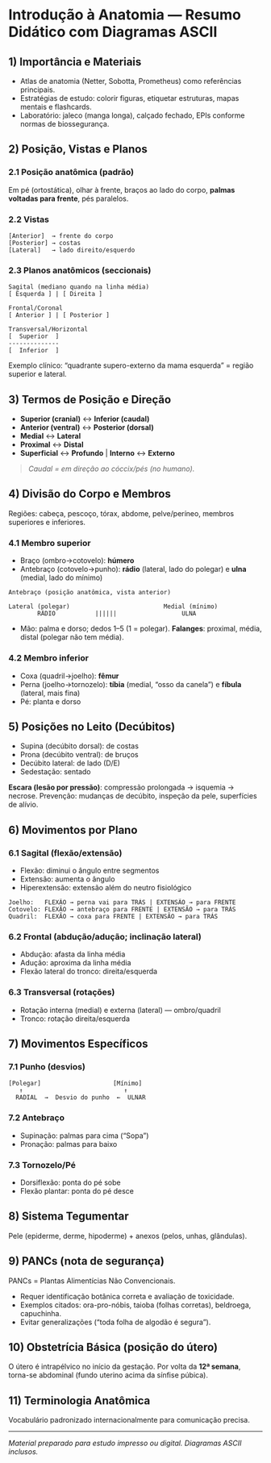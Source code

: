 # Introdução à Anatomia — Resumo Didático com Diagramas ASCII

## 1) Importância e Materiais
- Atlas de anatomia (Netter, Sobotta, Prometheus) como referências principais.
- Estratégias de estudo: colorir figuras, etiquetar estruturas, mapas mentais e flashcards.
- Laboratório: jaleco (manga longa), calçado fechado, EPIs conforme normas de biossegurança.

## 2) Posição, Vistas e Planos

### 2.1 Posição anatômica (padrão)
Em pé (ortostática), olhar à frente, braços ao lado do corpo, **palmas voltadas para frente**, pés paralelos.

### 2.2 Vistas
```
[Anterior]  → frente do corpo
[Posterior] → costas
[Lateral]   → lado direito/esquerdo
```

### 2.3 Planos anatômicos (seccionais)
```
Sagital (mediano quando na linha média)
[ Esquerda ] | [ Direita ]

Frontal/Coronal
[ Anterior ] | [ Posterior ]

Transversal/Horizontal
[  Superior  ]
--------------
[  Inferior  ]
```
Exemplo clínico: “quadrante supero-externo da mama esquerda” = região superior e lateral.

## 3) Termos de Posição e Direção
- **Superior (cranial)** ↔ **Inferior (caudal)**
- **Anterior (ventral)** ↔ **Posterior (dorsal)**
- **Medial** ↔ **Lateral**
- **Proximal** ↔ **Distal**
- **Superficial** ↔ **Profundo** | **Interno** ↔ **Externo**

> *Caudal = em direção ao cóccix/pés (no humano).*

## 4) Divisão do Corpo e Membros
Regiões: cabeça, pescoço, tórax, abdome, pelve/períneo, membros superiores e inferiores.

### 4.1 Membro superior
- Braço (ombro→cotovelo): **húmero**
- Antebraço (cotovelo→punho): **rádio** (lateral, lado do polegar) e **ulna** (medial, lado do mínimo)
```
Antebraço (posição anatômica, vista anterior)

Lateral (polegar)                          Medial (mínimo)
        RÁDIO           ||||||                  ULNA
```
- Mão: palma e dorso; dedos 1–5 (1 = polegar). **Falanges**: proximal, média, distal (polegar não tem média).

### 4.2 Membro inferior
- Coxa (quadril→joelho): **fêmur**
- Perna (joelho→tornozelo): **tíbia** (medial, “osso da canela”) e **fíbula** (lateral, mais fina)
- Pé: planta e dorso

## 5) Posições no Leito (Decúbitos)
- Supina (decúbito dorsal): de costas
- Prona (decúbito ventral): de bruços
- Decúbito lateral: de lado (D/E)
- Sedestação: sentado

**Escara (lesão por pressão)**: compressão prolongada → isquemia → necrose.
Prevenção: mudanças de decúbito, inspeção da pele, superfícies de alívio.

## 6) Movimentos por Plano

### 6.1 Sagital (flexão/extensão)
- Flexão: diminui o ângulo entre segmentos
- Extensão: aumenta o ângulo
- Hiperextensão: extensão além do neutro fisiológico
```
Joelho:   FLEXÃO → perna vai para TRÁS | EXTENSÃO → para FRENTE
Cotovelo: FLEXÃO → antebraço para FRENTE | EXTENSÃO → para TRÁS
Quadril:  FLEXÃO → coxa para FRENTE | EXTENSÃO → para TRÁS
```

### 6.2 Frontal (abdução/adução; inclinação lateral)
- Abdução: afasta da linha média
- Adução: aproxima da linha média
- Flexão lateral do tronco: direita/esquerda

### 6.3 Transversal (rotações)
- Rotação interna (medial) e externa (lateral) — ombro/quadril
- Tronco: rotação direita/esquerda

## 7) Movimentos Específicos

### 7.1 Punho (desvios)
```
[Polegar]                    [Mínimo]
   ↑                            ↑
  RADIAL  →  Desvio do punho  ←  ULNAR
```

### 7.2 Antebraço
- Supinação: palmas para cima (“Sopa”)
- Pronação: palmas para baixo

### 7.3 Tornozelo/Pé
- Dorsiflexão: ponta do pé sobe
- Flexão plantar: ponta do pé desce

## 8) Sistema Tegumentar
Pele (epiderme, derme, hipoderme) + anexos (pelos, unhas, glândulas).

## 9) PANCs (nota de segurança)
PANCs = Plantas Alimentícias Não Convencionais.
- Requer identificação botânica correta e avaliação de toxicidade.
- Exemplos citados: ora-pro-nóbis, taioba (folhas corretas), beldroega, capuchinha.
- Evitar generalizações (“toda folha de algodão é segura”).

## 10) Obstetrícia Básica (posição do útero)
O útero é intrapélvico no início da gestação. Por volta da **12ª semana**, torna-se abdominal (fundo uterino acima da sínfise púbica).

## 11) Terminologia Anatômica
Vocabulário padronizado internacionalmente para comunicação precisa.

---
*Material preparado para estudo impresso ou digital. Diagramas ASCII inclusos.*
